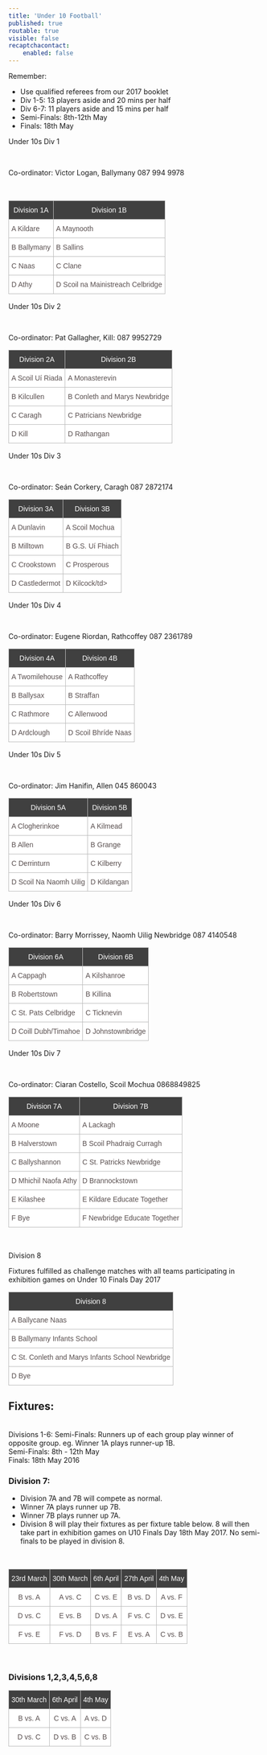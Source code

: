 ```yaml
---
title: 'Under 10 Football'
published: true
routable: true
visible: false
recaptchacontact:
    enabled: false
---
```


Remember:
<ul>
<li>Use qualified referees from our 2017 booklet</li>
<li>Div 1-5: 13 players aside and 20 mins per half</li>
<li>Div 6-7: 11 players aside and 15 mins per half</li>
<li>Semi-Finals: 8th-12th May</li>
<li>Finals: 18th May</li>
</ul>
 

Under 10s Div 1
<html>
<br>

Co-ordinator: Victor Logan, Ballymany 087 994 9978

<br>
<table class="tg">
<tr>
<th class="tg-031e">Division 1A</th>
<th class="tg-031e">Division 1B</th>
</tr>
<tr>
<td class="tg-031e">A Kildare</td>
<td class="tg-031e">A Maynooth</td>
</tr>
<tr>
<td class="tg-031e">B Ballymany</td>
<td class="tg-031e">B Sallins</td>
</tr>
<tr>
<td class="tg-031e">C Naas</td>
<td class="tg-031e">C Clane</td>
</tr>
<tr>
<td class="tg-031e">D Athy</td>
<td class="tg-031e">D Scoil na Mainistreach Celbridge</td>
</tr>
</table>

Under 10s Div 2

<br>

 

Co-ordinator: Pat Gallagher, Kill: 087 9952729
<br>
<table class="tg">
<tr>
<th class="tg-031e">Division 2A</th>
<th class="tg-031e">Division 2B</th>
</tr>
<tr>
<td class="tg-031e">A Scoil Uí Riada</td>
<td class="tg-031e">A Monasterevin</td>
</tr>
<tr>
<td class="tg-031e">B Kilcullen</td>
<td class="tg-031e">B Conleth and Marys Newbridge</td>
</tr>
<tr>
<td class="tg-031e">C Caragh</td>
<td class="tg-031e">C Patricians Newbridge</td>
</tr>
<tr>
<td class="tg-031e">D Kill</td>
<td class="tg-031e">D Rathangan</td>
</tr>
</table>

Under 10s Div 3

<br>

 

Co-ordinator: Seán Corkery, Caragh 087 2872174
<br>
<table class="tg">
<tr>
<th class="tg-031e">Division 3A</th>
<th class="tg-031e">Division 3B</th>
</tr>
<tr>
<td class="tg-031e">A Dunlavin</td>
<td class="tg-031e">A Scoil Mochua</td>
</tr>
<tr>
<td class="tg-031e">B Milltown</td>
<td class="tg-031e">B G.S. Uí Fhiach</td>
</tr>
<tr>
<td class="tg-031e">C Crookstown</td>
<td class="tg-031e">C Prosperous</td>
</tr>
<tr>
<td class="tg-031e">D Castledermot</td>
<td class="tg-031e">D Kilcock/td>
</tr>
</table>

 

Under 10s Div 4

<br>

 

Co-ordinator: Eugene Riordan, Rathcoffey 087 2361789
<br>
<table class="tg">
<tr>
<th class="tg-031e">Division 4A</th>
<th class="tg-031e">Division 4B</th>
</tr>
<tr>
<td class="tg-031e">A Twomilehouse</td>
<td class="tg-031e">A Rathcoffey</td>
</tr>
<tr>
<td class="tg-031e">B Ballysax</td>
<td class="tg-031e">B Straffan</td>
</tr>
<tr>
<td class="tg-031e">C Rathmore</td>
<td class="tg-031e">C Allenwood</td>
</tr>
<tr>
<td class="tg-031e">D Ardclough</td>
<td class="tg-031e">D Scoil Bhríde Naas</td>
</tr>
</table>

Under 10s Div 5

<br>

 

Co-ordinator: Jim Hanifin, Allen 045 860043
<br>
<table class="tg">
<tr>
<th class="tg-031e">Division 5A</th>
<th class="tg-031e">Division 5B</th>
</tr>
<tr>
<td class="tg-031e">A Clogherinkoe</td>
<td class="tg-031e">A Kilmead</td>
</tr>
<tr>
<td class="tg-031e">B Allen</td>
<td class="tg-031e">B Grange</td>
</tr>
<tr>
<td class="tg-031e">C Derrinturn</td>
<td class="tg-031e">C Kilberry</td>
</tr>
<tr>
<td class="tg-031e">D Scoil Na Naomh Uilig</td>
<td class="tg-031e">D Kildangan</td>
</tr>
</table>

Under 10s Div 6

<br>

Co-ordinator: Barry Morrissey, Naomh Uilig Newbridge 087 4140548
<br>
<table class="tg">
<tr>
<th class="tg-031e">Division 6A</th>
<th class="tg-031e">Division 6B</th>
</tr>
<tr>
<td class="tg-031e">A Cappagh</td>
<td class="tg-031e">A Kilshanroe</td>
</tr>
<tr>
<td class="tg-031e">B Robertstown</td>
<td class="tg-031e">B Killina</td>
</tr>
<tr>
<td class="tg-031e">C St. Pats Celbridge</td>
<td class="tg-031e">C Ticknevin</td>
</tr>
<tr>
<td class="tg-031e">D Coill Dubh/Timahoe</td>
<td class="tg-031e">D Johnstownbridge</td>
</tr>
</table>

Under 10s Div 7

<br>

 

<p>Co-ordinator: Ciaran Costello, Scoil Mochua 0868849825</p>
<table class="tg">
<tr>
<th class="tg-031e">Division 7A</th>
<th class="tg-031e">Division 7B</th>

</tr>
<tr>
<td class="tg-031e">A Moone</td>
<td class="tg-031e">A Lackagh</td>

</tr>
<tr>
<td class="tg-031e">B Halverstown</td>
<td class="tg-031e">B Scoil Phadraig Curragh</td>

</tr>
<tr>
<td class="tg-031e">C Ballyshannon</td>
<td class="tg-031e">C St. Patricks Newbridge</td>

</tr>
<tr>
<td class="tg-031e">D Mhichil Naofa Athy</td>
<td class="tg-031e">D Brannockstown</td>
</tr>
<tr>
<td class="tg-031e">E Kilashee</td>
<td class="tg-031e">E Kildare Educate Together</td>
</tr>
<tr>
<td class="tg-031e">F Bye</td>
<td class="tg-031e">F Newbridge Educate Together</td>
</tr>

</table>
<br>

<p>Division 8</p>
<p>Fixtures fulfilled as challenge matches with all teams participating in exhibition games on Under 10 Finals Day 2017</p>
<table class="tg">
<tr>
<th class="tg-031e">Division 8</th>


</tr>
<tr>
<td class="tg-031e">A Ballycane Naas</td>
</tr>
<tr>
<td class="tg-031e">B Ballymany Infants School</td>
</tr>
<tr>
<td class="tg-031e">C St. Conleth and Marys Infants School Newbridge</td>
</tr>
<tr>
<td class="tg-031e">D Bye</td>
</tr>


</table>


<h2>Fixtures:</h2>
<br> 
Divisions 1-6: Semi-Finals: Runners up of each group play winner of opposite group. eg. Winner 1A plays runner-up 1B.
<br>
Semi-Finals: 8th - 12th May

<br>
Finals: 18th May 2016

<br>

<h3>Division 7:</h3>

<ul>
<li>Division 7A and 7B will compete as normal.</li>
<li>Winner 7A plays runner up 7B.</li>
<li>Winner 7B plays runner up 7A.</li>
<li>Division 8 will play their fixtures as per fixture table below. 8 will then take part in exhibition games on U10 Finals Day 18th May 2017. No semi-finals to be played in division 8.</li>
</ul> 
<br>

<table class="tg">
<tr>
<th class="tg-s6z2">23rd March</th>
<th class="tg-s6z2">30th March</th>
<th class="tg-s6z2">6th April</th>
<th class="tg-s6z2">27th April</th>
<th class="tg-s6z2">4th May</th>
</tr>
<tr>
<td class="tg-s6z2">B vs. A</td>
<td class="tg-s6z2">A vs. C</td>
<td class="tg-s6z2">C vs. E</td>
<td class="tg-s6z2">B vs. D</td>
<td class="tg-s6z2">A vs. F</td>
</tr>
<tr>
<td class="tg-s6z2">D vs. C</td>
<td class="tg-s6z2">E vs. B</td>
<td class="tg-s6z2">D vs. A</td>
<td class="tg-s6z2">F vs. C</td>
<td class="tg-s6z2">D vs. E</td>
</tr>
<tr>
<td class="tg-s6z2">F vs. E</td>
<td class="tg-s6z2">F vs. D</td>
<td class="tg-s6z2">B vs. F</td>
<td class="tg-s6z2">E vs. A</td>
<td class="tg-s6z2">C vs. B</td>
</tr>
</table>
<br>
<h3>Divisions 1,2,3,4,5,6,8</h3>
<style type="text/css">
.tg {border-collapse:collapse;border-spacing:0;border-color:#bbb;}
.tg td{font-family:Arial, sans-serif;font-size:14px;padding:10px 5px;border-style:solid;border-width:1px;overflow:hidden;word-break:normal;border-color:#bbb;color:#594F4F;background-color:#ffffff;}
.tg th{font-family:Arial, sans-serif;font-size:14px;font-weight:normal;padding:10px 5px;border-style:solid;border-width:1px;overflow:hidden;word-break:normal;border-color:#bbb;color:#ffffff
;background-color:#404040;}
.tg .tg-s6z2{text-align:center}
</style>
<table class="tg">
<tr>
<th class="tg-s6z2">30th March</th>
<th class="tg-s6z2">6th April</th>
<th class="tg-s6z2">4th May</th>
</tr>
<tr>
<td class="tg-s6z2">B vs. A</td>
<td class="tg-s6z2">C vs. A</td>
<td class="tg-s6z2">A vs. D</td>
</tr>
<tr>
<td class="tg-s6z2">D vs. C</td>
<td class="tg-s6z2">D vs. B</td>
<td class="tg-s6z2">C vs. B</td>
</tr>
</table>
</html>

 